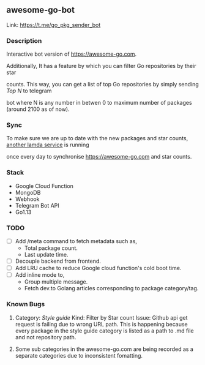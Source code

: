 ## awesome-go-bot

Link: https://t.me/go_pkg_sender_bot

### Description 

Interactive bot version of https://awesome-go.com.

Additionally, It has a feature by which you can filter Go repositories by their star 

counts. This way, you can get a list of top Go repositories by simply sending *Top N* to telegram

bot where N is any number in betwen 0 to maximum number of packages (around 2100 as of now). 

### Sync

To make sure we are up to date with the new packages and star counts, [another lamda service](https://github.com/samirkape/awesome-go-sync) is running 

once every day to synchronise https://awesome-go.com and star counts.

### Stack
* Google Cloud Function
* MongoDB
* Webhook
* Telegram Bot API
* Go1.13

### TODO

- [ ] Add /meta command to fetch metadata such as,
     * Total package count. 
     * Last update time.
- [ ] Decouple backend from frontend.
- [ ] Add LRU cache to reduce Google cloud function's cold boot time.
- [ ] Add inline mode to,
     * Group multiple message.
     * Fetch dev.to Golang articles corresponding to package category/tag.

### Known Bugs

1. Category: *Style guide*
Kind: Filter by Star count
Issue: Github api get request is failing
due to wrong URL path. This is happening
because every package in the style guide category
is listed as a path to .md file and not repository
path.

2. Some sub categories in the awesome-go.com are
being recorded as a separate categories due to inconsistent
fomatting. 
